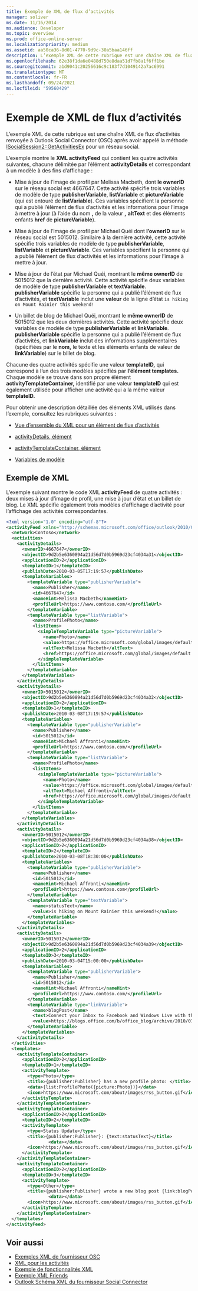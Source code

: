 ```yaml
---
title: Exemple de XML de flux d’activités
manager: soliver
ms.date: 11/16/2014
ms.audience: Developer
ms.topic: overview
ms.prod: office-online-server
ms.localizationpriority: medium
ms.assetid: aa50ca36-8d01-4770-9d9c-30a5baa146ff
description: L’exemple XML de cette rubrique est une chaîne XML de flux d’activités renvoyée à Outlook Social Connector (OSC) après avoir appelé la méthode ISocialSession2::GetActivitiesEx pour un réseau social.
ms.openlocfilehash: 62e38f1da6e0488d750e8daa51d7fb8a1f6ff1be
ms.sourcegitcommit: a1d9041c20256616c9c183f7d1049142a7ac6991
ms.translationtype: MT
ms.contentlocale: fr-FR
ms.lasthandoff: 09/24/2021
ms.locfileid: "59560429"
---
```

# <a name="activity-feed-xml-example"></a>Exemple de XML de flux d’activités

L’exemple XML de cette rubrique est une chaîne XML de flux d’activités renvoyée à Outlook Social Connector (OSC) après avoir appelé la méthode [ISocialSession2::GetActivitiesEx](isocialsession2-getactivitiesex.md) pour un réseau social. 
  
L’exemple montre le **XML activityFeed** qui contient les quatre activités suivantes, chacune délimitée par l’élément **activityDetails** et correspondant à un modèle à des fins d’affichage : 
  
- Mise à jour de l’image de profil par Melissa Macbeth, dont **le ownerID** sur le réseau social est 4667647. Cette activité spécifie trois variables de modèle de type **publisherVariable**, **listVariable** et **pictureVariable** (qui est entouré de **listVariable**). Ces variables spécifient la personne qui a publié l’élément de flux d’activités et les informations pour l’image à mettre à jour (à l’aide du nom **,** de la valeur **,** **altText** et des éléments enfants **href** de **pictureVariable**).
    
- Mise à jour de l’image de profil par Michael Quéi dont **l’ownerID** sur le réseau social est 5015012. Similaire à la dernière activité, cette activité spécifie trois variables de modèle de type **publisherVariable**, **listVariable** et **pictureVariable**. Ces variables spécifient la personne qui a publié l’élément de flux d’activités et les informations pour l’image à mettre à jour.
    
- Mise à jour de l’état par Michael Quéi, montrant le **même ownerID** de 5015012 que la dernière activité. Cette activité spécifie deux variables de modèle de type **publisherVariable** et **textVariable**. **publisherVariable** spécifie la personne qui a publié l’élément de flux d’activités, et **textVariable** inclut une **valeur** de la ligne d’état  `is hiking on Mount Rainier this weekend!`
    
- Un billet de blog de Michael Quéi, montrant le **même ownerID** de 5015012 que les deux dernières activités. Cette activité spécifie deux variables de modèle de type **publisherVariable** et **linkVariable**. **publisherVariable** spécifie la personne qui a publié l’élément de flux d’activités, et  **linkVariable** inclut des informations supplémentaires (spécifiées par le **nom,** le texte et les éléments enfants de valeur de **linkVariable**) sur le billet de blog.
    
Chacune des quatre activités spécifie une valeur **templateID,** qui correspond à l’un des trois modèles spécifiés par **l’élément templates.** Chaque modèle se trouve dans son propre élément **activityTemplateContainer,** identifié par une valeur **templateID** qui est également utilisée pour afficher une activité qui a la même valeur **templateID.** 
  
Pour obtenir une description détaillée des éléments XML utilisés dans l’exemple, consultez les rubriques suivantes : 
  
- [Vue d’ensemble du XML pour un élément de flux d’activités](overview-of-xml-for-an-activity-feed-item.md)
    
- [activityDetails, élément](activitydetails-element.md)
    
- [activityTemplateContainer, élément](activitytemplatecontainer-element.md)
    
- [Variables de modèle](template-variables.md)
    
## <a name="xml-example"></a>Exemple de XML

L’exemple suivant montre le code XML **activityFeed** de quatre activités : deux mises à jour d’image de profil, une mise à jour d’état et un billet de blog. Le XML spécifie également trois modèles d’affichage d’activité pour l’affichage des activités correspondantes. 
  
```XML
<?xml version="1.0" encoding="utf-8"?>
<activityFeed xmlns="http://schemas.microsoft.com/office/outlook/2010/06/socialprovider.xsd">
  <network>Contoso</network>
  <activities>
    <activityDetails>
      <ownerID>4667647</ownerID>
      <objectID>9d2b5e6360894a21d56d7d0b5969d23cf4034a31</objectID>
      <applicationID>2</applicationID>
      <templateID>1</templateID>
      <publishDate>2010-03-05T17:19:57</publishDate>
      <templateVariables>
        <templateVariable type="publisherVariable">
          <name>Publisher</name>
          <id>4667647</id>
          <nameHint>Melissa Macbeth</nameHint>
          <profileUrl>https://www.contoso.com/</profileUrl>
        </templateVariable>
        <templateVariable type="listVariable">
          <name>ProfilePhoto</name>
          <listItems>
            <simpleTemplateVariable type="pictureVariable">
              <name>Photo</name>
              <value>https://office.microsoft.com/global/images/default.aspx?assetid=ZA103873861033</value>
              <altText>Melissa Macbeth</altText>
              <href>https://office.microsoft.com/global/images/default.aspx?assetid=ZA103873861033</href>
            </simpleTemplateVariable>
          </listItems>
        </templateVariable>
      </templateVariables>
    </activityDetails>
    <activityDetails>
      <ownerID>5015012</ownerID>
      <objectID>9d2b5e6360894a21d56d7d0b5969d23cf4034a32</objectID>
      <applicationID>2</applicationID>
      <templateID>1</templateID>
      <publishDate>2010-03-08T17:19:57</publishDate>
      <templateVariables>
        <templateVariable type="publisherVariable">
          <name>Publisher</name>
          <id>5015012</id>
          <nameHint>Michael Affronti</nameHint>
          <profileUrl>https://www.contoso.com/</profileUrl>
        </templateVariable>
        <templateVariable type="listVariable">
          <name>ProfilePhoto</name>
          <listItems>
            <simpleTemplateVariable type="pictureVariable">
              <name>Photo</name>
              <value>https://office.microsoft.com/global/images/default.aspx?assetid=ZA103895491033</value>
              <altText>Michael Affronti</altText>
              <href>https://office.microsoft.com/global/images/default.aspx?assetid=ZA103895491033</href>
            </simpleTemplateVariable>
          </listItems>
        </templateVariable>
      </templateVariables>
    </activityDetails>
    <activityDetails>
      <ownerID>5015012</ownerID>
      <objectID>9d2b5e6360894a21d56d7d0b5969d23cf4034a38</objectID>
      <applicationID>2</applicationID>
      <templateID>2</templateID>
      <publishDate>2010-03-08T18:30:00</publishDate>
      <templateVariables>
        <templateVariable type="publisherVariable">
          <name>Publisher</name>
          <id>5015012</id>
          <nameHint>Michael Affronti</nameHint>
          <profileUrl>https://www.contoso.com</profileUrl>
        </templateVariable>
        <templateVariable type="textVariable">
          <name>statusText</name>
          <value>is hiking on Mount Rainier this weekend!</value>
        </templateVariable>
      </templateVariables>
    </activityDetails>
    <activityDetails>
      <ownerID>5015012</ownerID>
      <objectID>9d2b5e6360894a21d56d7d0b5969d23cf4034a39</objectID>
      <applicationID>2</applicationID>
      <templateID>3</templateID>
      <publishDate>2010-03-04T15:00:00</publishDate>
      <templateVariables>
        <templateVariable type="publisherVariable">
          <name>Publisher</name>
          <id>5015012</id>
          <nameHint>Michael Affronti</nameHint>
          <profileUrl>https://www.contoso.com/</profileUrl>
        </templateVariable>
        <templateVariable type="linkVariable">
          <name>blogPost</name>
          <text>Connect your Inbox to Facebook and Windows Live with the Outlook Social Connector</text>
          <value>https://blogs.office.com/b/office_blog/archive/2010/07/13/connect-to-facebook-and-windows-live-with-the-outlook-social-connector.aspx</value>
        </templateVariable>
      </templateVariables>
    </activityDetails>
  </activities>
  <templates>
    <activityTemplateContainer>
      <applicationID>2</applicationID>
      <templateID>1</templateID>
      <activityTemplate>
        <type>Photo</type>
        <title>{publisher:Publisher} has a new profile photo: </title>
        <data>{list:ProfilePhoto({picture:Photo})}</data>
        <icon>https://www.microsoft.com/about/images/rss_button.gif</icon>
      </activityTemplate>
    </activityTemplateContainer>
    <activityTemplateContainer>
      <applicationID>2</applicationID>
      <templateID>2</templateID>
      <activityTemplate>
        <type>Status Update</type>
        <title>{publisher:Publisher}: {text:statusText}</title>
                <data></data>
        <icon>https://www.microsoft.com/about/images/rss_button.gif</icon>
      </activityTemplate>
    </activityTemplateContainer>
    <activityTemplateContainer>
      <applicationID>2</applicationID>
      <templateID>3</templateID>
      <activityTemplate>
        <type>Other</type>
        <title>{publisher:Publisher} wrote a new blog post {link:blogPost}</title>
                <data></data>
        <icon>https://www.microsoft.com/about/images/rss_button.gif</icon>
      </activityTemplate>
    </activityTemplateContainer>
  </templates>
</activityFeed>

```

## <a name="see-also"></a>Voir aussi

- [Exemples XML de fournisseur OSC](osc-provider-xml-examples.md)  
- [XML pour les activités](xml-for-activities.md) 
- [Exemple de fonctionnalités XML](capabilities-xml-example.md)  
- [Exemple XML Friends](friends-xml-example.md)
- [Outlook Schéma XML du fournisseur Social Connector](outlook-social-connector-provider-xml-schema.md)

